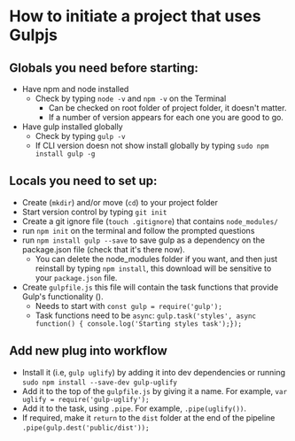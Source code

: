 # How to initiate a project that uses Gulpjs

## Globals you need before starting:

* Have npm and node installed
    * Check by typing `node -v` and `npm -v` on the Terminal
        * Can be checked on root folder of project folder, it doesn't matter. 
        * If a number of version appears for each one you are good to go.
* Have gulp installed globally
    * Check by typing `gulp -v`
    * If CLI version doesn not show install globally by typing `sudo npm install gulp -g`

## Locals you need to set up:

* Create (`mkdir`) and/or move (`cd`) to your project folder
* Start version control by typing `git init`
* Create a git ignore file (`touch .gitignore`) that contains `node_modules/`
* run `npm init` on the terminal and follow the prompted questions
* run `npm install gulp --save` to save gulp as a dependency on the package.json file (check that it's there now).
    * You can delete the node_modules folder if you want, and then just reinstall by typing `npm install`, this download will be sensitive to your `package.json` file.
* Create `gulpfile.js` this file will contain the task functions that provide Gulp's functionality ().
    * Needs to start with `const gulp = require('gulp');`
    * Task functions need to be `async`:
    `gulp.task('styles', async function() {
    console.log('Starting styles task');});`

## Add new plug into workflow

* Install it (i.e, `gulp uglify`) by adding it into dev dependencies or running `sudo npm install --save-dev gulp-uglify`
* Add it to the top of the `gulpfile.js` by giving it a name. For example, `var uglify = require('gulp-uglify');`
* Add it to the task, using `.pipe`. For example, `.pipe(uglify())`.
* If required, make it `return` to the `dist` folder at the end of the pipeline `.pipe(gulp.dest('public/dist'));`